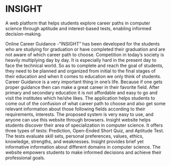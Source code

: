# INSIGHT
A web platform that helps students explore career paths in computer science through aptitude and interest-based tests, enabling informed decision-making.

Online Career Guidance -”INSIGHT” has been developed for the students who are studying for graduation or have completed their graduation and are not aware of which career path to choose. Competition in today’s society is heavily multiplying day by day. It is especially hard in the present day to face the technical world. So as to complete and reach the goal of students, they need to be planned and organized from initial to the final stages of their education and when it comes to education we only think of students. Career Guidance is a very important thing in one’s life. Because if one gets proper guidance then can make a great career in their favorite field. After primary and secondary education it is not affordable and easy to go and visit the institutes which he/she likes. The application helps students to come out of the confusion of what career path to choose and also get some relevant information about those following fields according to their requirements, interests. The proposed system is very easy to use, and anyone can use this website through browsers. Insight website helps students discover their area of specialization in computer science. It offers three types of tests: Prediction, Open-Ended Short Quiz, and Aptitude Test. The tests evaluate skill sets, personal preferences, values, ethics, knowledge, strengths, and weaknesses. Insight provides brief yet informative information about different domains in computer science. The website empowers students to make informed decisions and achieve their professional goals.
